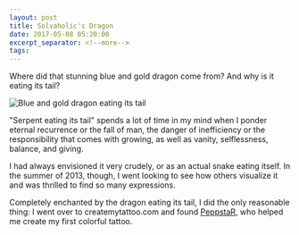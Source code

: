 ```yaml
---
layout: post
title: Solvaholic's Dragon
date: 2017-05-08 05:20:00
excerpt_separator: <!--more-->
tags:
---
```


Where did that stunning blue and gold dragon come from? And why is it eating its tail?
<!--more-->

![Blue and gold dragon eating its tail](https://s3.amazonaws.com/solvaholic/images/solvaholic-dragon.jpg "Solvaholic's Dragon")

"Serpent eating its tail" spends a lot of time in my mind when I ponder eternal recurrence or the fall of man, the danger of inefficiency or the responsibility that comes with growing, as well as vanity, selflessness, balance, and giving.

I had always envisioned it very crudely, or as an actual snake eating itself. In the summer of 2013, though, I went looking to see how others visualize it and was thrilled to find so many expressions.

Completely enchanted by the dragon eating its tail, I did the only reasonable thing: I went over to createmytattoo.com and found [PeppstaR](http://www.createmytattoo.com/PeppstaR), who helped me create my first colorful tattoo.
